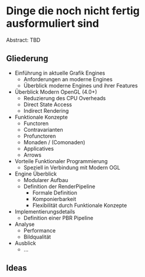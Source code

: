 # Dinge die noch nicht fertig ausformuliert sind

Abstract:
TBD

## Gliederung
- Einführung in aktuelle Grafik Engines
    + Anforderungen an moderne Engines
    + Überblick moderne Engines und ihrer Features
- Überblick Modern OpenGL (4.0+)
    + Reduzierung des CPU Overheads
    + Direct State Access
    + Indirect Rendering
- Funktionale Konzepte
    + Functoren
    + Contravarianten
    + Profunctoren
    + Monaden / (Comonaden)
    + Applicatives
    + Arrows
- Vorteile Funktionaler Programmierung
    + Speziell in Verbindung mit Modern OGL
- Engine Überblick
    + Modularer Aufbau
    + Definition der RenderPipeline
        * Formale Definition
        * Komponierbarkeit
        * Flexibilität durch Funktionale Konzepte
- Implementierungsdetails
    + Definition einer PBR Pipeline
- Analyse
    + Performance
    + Bildqualität
- Ausblick
    + ...

## Ideas
